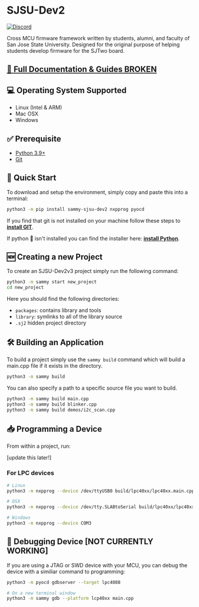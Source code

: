 # SJSU-Dev2

[![Discord](https://img.shields.io/discord/800515757871726622?color=7389D8&logo=discord&logoColor=ffffff&labelColor=6A7EC2)](https://discord.gg/tSmCgeyM)

Cross MCU firmware framework written by students, alumni, and faculty of
San Jose State University. Designed for the original purpose of helping students
develop firmware for the SJTwo board.

## [📖 Full Documentation & Guides BROKEN](http://sjsu-dev2v3.readthedocs.io/en/latest/?badge=latest)

## 💻 Operating System Supported

- Linux (Intel & ARM)
- Mac OSX
- Windows

## ✅ Prerequisite

- [Python 3.9+](https://www.python.org/downloads/)
- [Git](https://git-scm.com/book/en/v2/Getting-Started-Installing-Git)

## 🚀 Quick Start

To download and setup the environment, simply copy and paste this into a
terminal:

```bash
python3 -m pip install sammy-sjsu-dev2 nxpprog pyocd
```

If you find that git is not installed on your machine follow these steps to
**[install GIT](https://git-scm.com/book/en/v2/Getting-Started-Installing-Git)**.

If python 🐍 isn't installed you can find the installer here:
**[install Python](https://www.python.org/downloads/)**.

## 🆕 Creating a new Project

To create an SJSU-Dev2v3 project simply run the following command:

```bash
python3 -m sammy start new_project
cd new_project
```

Here you should find the following directories:

- `packages`: contains library and tools
- `library`: symlinks to all of the library source
- `.sj2` hidden project directory

## 🛠️ Building an Application

To build a project simply use the `sammy build` command which will build a
main.cpp file if it exists in the directory.

```bash
python3 -m sammy build
```

You can also specify a path to a specific source file you want to build.

```bash
python3 -m sammy build main.cpp
python3 -m sammy build blinker.cpp
python3 -m sammy build demos/i2c_scan.cpp
```

## 📥 Programming a Device

From within a project, run:

[update this later!]

### For LPC devices

```bash
# Linux
python3 -m nxpprog --device /dev/ttyUSB0 build/lpc40xx/lpc40xx.main.cpp.bin

# OSX
python3 -m nxpprog --device /dev/tty.SLABtoSerial build/lpc40xx/lpc40xx.main.cpp.bin

# Windows
python3 -m nxpprog --device COM3
```

## 🔎 Debugging Device [NOT CURRENTLY WORKING]

If you are using a JTAG or SWD device with your MCU, you can debug the device
with a similiar command to programming:

```bash
python3 -m pyocd gdbserver --target lpc4088

# On a new terminal window
python3 -m sammy gdb --platform lcp40xx main.cpp
```
